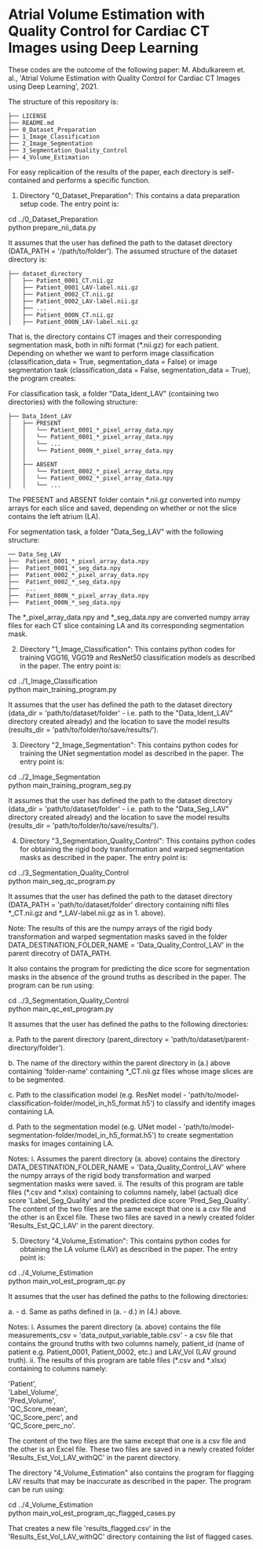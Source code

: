 Atrial Volume Estimation with Quality Control for Cardiac CT Images using Deep Learning
============

These codes are the outcome of the following paper: M. Abdulkareem  et. al., 'Atrial Volume Estimation with Quality Control for Cardiac CT Images using Deep Learning', 2021.  

The structure of this repository is: 

    ├── LICENSE
    ├── README.md          
    ├── 0_Dataset_Preparation
    ├── 1_Image_Classification
    ├── 2_Image_Segmentation
    ├── 3_Segmentation_Quality_Control
    ├── 4_Volume_Estimation

For easy replicaition of the results of the paper, each directory is self-contained and performs a specific function. 



1. Directory "0_Dataset_Preparation": This contains a data preparation setup code. The entry point is: 

cd ../0_Dataset_Preparation\
python prepare_nii_data.py

It assumes that the user has defined the path to the dataset directory (DATA_PATH = '/path/to/folder'). The assumed structure of the dataset directory is: 

    ├── dataset_directory
    │   ├── Patient_0001_CT.nii.gz      
    │   ├── Patient_0001_LAV-label.nii.gz        
    │   ├── Patient_0002_CT.nii.gz      
    │   ├── Patient_0002_LAV-label.nii.gz 
    │   ├── ...   
    │   ├── Patient_000N_CT.nii.gz      
    │   ├── Patient_000N_LAV-label.nii.gz

That is, the directory contains CT images and their corresponding segmentation mask, both in nifti format (\*.nii.gz) for each patient. Depending on whether we want to perform image classification (classification_data = True, segmentation_data = False) or image segmentation task (classification_data = False, segmentation_data = True), the program creates: 

For classification task, a folder "Data_Ident_LAV" (containing two directories) with the following structure: 

    ├── Data_Ident_LAV
    │   ├── PRESENT      
    │   │   └── Patient_0001_*_pixel_array_data.npy    
    │   │   └── Patient_0001_*_pixel_array_data.npy 
    │   │   └── ... 
    │   │   └── Patient_000N_*_pixel_array_data.npy
    │   │   
    │   ├── ABSENT      
    │   │   └── Patient_0002_*_pixel_array_data.npy    
    │   │   └── Patient_0002_*_pixel_array_data.npy
    │   │   └── ... 
    
The PRESENT and ABSENT folder contain \*.nii.gz converted into numpy arrays for each slice and saved, depending on whether or not the slice contains the left atrium (LA). 

For segmentation task, a folder "Data_Seg_LAV" with the following structure: 

    ── Data_Seg_LAV      
    ├──  Patient_0001_*_pixel_array_data.npy    
    ├──  Patient_0001_*_seg_data.npy
    ├──  Patient_0002_*_pixel_array_data.npy    
    ├──  Patient_0002_*_seg_data.npy
    ├──  ... 
    ├──  Patient_000N_*_pixel_array_data.npy    
    ├──  Patient_000N_*_seg_data.npy

The \*\_pixel_array_data.npy and \*\_seg_data.npy are converted numpy array files for each CT slice containing LA and its corresponding segmentation mask. 



2. Directory "1_Image_Classification": This contains python codes for training VGG16, VGG19 and ResNet50 classification models as described in the paper. The entry point is: 

cd ../1_Image_Classification\
python main_training_program.py

It assumes that the user has defined the path to the dataset directory (data_dir = 'path/to/dataset/folder' - i.e. path to the "Data_Ident_LAV" directory created already) and the location to save the model results (results_dir = 'path/to/folder/to/save/results/').



3. Directory "2_Image_Segmentation": This contains python codes for training the UNet segmentation model as described in the paper. The entry point is: 

cd ../2_Image_Segmentation\
python main_training_program_seg.py

It assumes that the user has defined the path to the dataset directory (data_dir = 'path/to/dataset/folder' - i.e. path to the "Data_Seg_LAV" directory created already) and the location to save the model results (results_dir = 'path/to/folder/to/save/results/').



4. Directory "3_Segmentation_Quality_Control": This contains python codes for obtaining the rigid body transformation and warped segmentation masks as described in the paper. The entry point is: 

cd ../3_Segmentation_Quality_Control\
python main_seg_qc_program.py

It assumes that the user has defined the path to the dataset directory (DATA_PATH = 'path/to/dataset/folder' directory containing nifti files \*_CT.nii.gz and \*_LAV-label.nii.gz as in 1. above).

Note: The results of this are the numpy arrays of the rigid body transformation and warped segmentation masks saved in the folder DATA_DESTINATION_FOLDER_NAME = 'Data_Quality_Control_LAV' in the parent direcotry of DATA_PATH.

It also contains the program for predicting the dice score for segmentation masks in the absence of the ground truths as described in the paper. The program can be run using:  

cd ../3_Segmentation_Quality_Control\
python main_qc_est_program.py

It assumes that the user has defined the paths to the following directories: 

a. Path to the parent directory (parent_directory = 'path/to/dataset/parent-directory/folder'). 

b. The name of the directory within the parent directory in (a.) above containing 'folder-name' containing \*\_CT.nii.gz files whose image slices are to be segmented. 

c. Path to the classification model (e.g. ResNet model - 'path/to/model-classification-folder/model_in_h5_format.h5') to classify and identify images containing LA. 

d. Path to the segmentation model (e.g. UNet model - 'path/to/model-segmentation-folder/model_in_h5_format.h5') to create segmentation masks for images containing LA.

Notes: 
i. Assumes the parent directory (a. above) contains the directory DATA_DESTINATION_FOLDER_NAME = 'Data_Quality_Control_LAV' where the numpy arrays of the rigid body transformation and warped segmentation masks were saved. 
ii. The results of this program are table files (\*.csv and \*.xlsx) containing to columns namely, label (actual) dice score 'Label_Seg_Quality' and the predicted dice score 'Pred_Seg_Quality'. The content of the two files are the same except that one is a csv file and the other is an Excel file. These two files are saved in a newly created folder 'Results_Est_QC_LAV' in the parent directory. 



5. Directory "4_Volume_Estimation":  This contains python codes for obtaining the LA volume (LAV) as described in the paper. The entry point is: 

cd ../4_Volume_Estimation\
python main_vol_est_program_qc.py

It assumes that the user has defined the paths to the following directories: 

a. - d. Same as paths defined in (a. - d.) in (4.) above. 

Notes: 
i. Assumes the parent directory (a. above) contains the file measurements_csv = 'data_output_variable_table.csv' - a csv file that contains the ground truths with two columns namely, patient_id (name of patient e.g. Patient_0001, Patient_0002, etc.) and LAV_Vol (LAV ground truth). 
ii. The results of this program are table files (\*.csv and \*.xlsx) containing to columns namely: 

'Patient', \
'Label_Volume', \
'Pred_Volume', \
'QC_Score_mean', \
'QC_Score_perc', and \
'QC_Score_perc_no'.

The content of the two files are the same except that one is a csv file and the other is an Excel file. These two files are saved in a newly created folder 'Results_Est_Vol_LAV_withQC' in the parent directory. 

The directory "4_Volume_Estimation" also contains the program for flagging LAV results that may be inaccurate as described in the paper. The program can be run using: 

cd ../4_Volume_Estimation\
python main_vol_est_program_qc_flagged_cases.py

That creates a new file 'results_flagged.csv' in the 'Results_Est_Vol_LAV_withQC' directory containing the list of flagged cases. 

